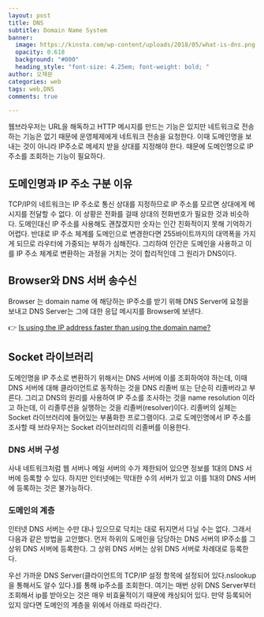 ```yaml
---
layout: post
title: DNS
subtitle: Domain Name System 
banner:
  image: https://kinsta.com/wp-content/uploads/2018/05/what-is-dns.png
  opacity: 0.618
  background: "#000"
  heading_style: "font-size: 4.25em; font-weight: bold; "
author: 오재문
categories: web
tags: web,DNS
comments: true

---
```


웹브라우저는 URL을 해독하고 HTTP 메시지를 만드는 기능은 있지만 네트워크로 전송하는 기능은 없기 때문에 운영체제에게 네트워크 전송을 요청한다. 이때 도메인명을 보내는 것이 아니라 IP주소로 메세지 받을 상대를 지정해야 한다. 때문에 도메인명으로 IP주소를 조회하는 기능이 필요하다.

## 도메인명과 IP 주소 구분 이유

TCP/IP의 네트워크는 IP 주소로 통신 상대를 지정하므로 IP 주소를 모르면 상대에게 메시지를 전달할 수 없다. 이 상황은 전화를 걸때 상대의 전화번호가 필요한 것과 비슷하다. 도메인대신 IP 주소를 사용해도 괜찮겠지만 숫자는 인간 친화적이지 못해 기억하기 어렵다. 반대로 IP 주소 체계를 도메인으로 변경한다면 255바이트까지의 대역폭을 가지게 되므로 라우터에 가중되는 부하가 심해진다. 그리하여 인간은 도메인을 사용하고 이를 IP 주소 체계로 변환하는 과정을 거치는 것이 합리적인데 그 원리가 DNS이다.

## Browser와 DNS 서버 송수신


Browser 는 domain name 에 해당하는 IP주소를 받기 위해 DNS Server에 요청을 보내고 DNS Server는 그에 대한 응답 메시지를 Browser에 보낸다. 

👉 [Is using the IP address faster than using the domain name?](https://stackoverflow.com/questions/15964050/is-using-the-ip-address-faster-than-using-the-domain-name) 


## Socket 라이브러리


도메인명을 IP 주소로 변환하기 위해서는 DNS 서버에 이를 조회하여야 하는데, 이때 DNS 서버에 대해 클라이언트로 동작하는 것을 DNS 리졸버 또는 단순히 리졸버라고 부른다. 그리고 DNS의 원리를 사용하여 IP 주소를 조사하는 것을 name resolution 이라고 하는데, 이 리졸루션을 실행하는 것을 리졸버(resolver)이다. 리졸버의 실체는 Socket 라이브러리에 들어있는 부품화한 프로그램이다. 고로 도메인명에서 IP 주소를 조사할 때 브라우저는 Socket 라이브러리의 리졸버를 이용한다.

### DNS 서버 구성

사내 네트워크처럼 웹 서버나 메일 서버의 수가 제한되어 있으면 정보를 1대의 DNS 서버에 등록할 수 있다. 하지만 인터넷에는 막대한 수의 서버가 있고 이를 1대의 DNS 서버에 등록하는 것은 불가능하다.

### 도메인의 계층

인터넷 DNS 서버는 수만 대나 있으므로 닥치는 대로 뒤지면서 다닐 수는 없다. 그래서 다음과 같은 방법을 고안했다. 먼저 하위의 도메인을 담당하는 DNS 서버의 IP주소를 그 상위 DNS 서버에 등록한다. 그 상위 DNS 서버는 상위 DNS 서버로 차례대로 등록한다.

우선 가까운 DNS Server(클라이언트의 TCP/IP 설정 항목에 설정되어 있다.nslookup을 통해서도 알수 있다.)를 통해 ip주소를 조회한다. 여기는 매번 상위 DNS Server부터 조회해서 ip를 받아오는 것은 매우 비효율적이기 때문에 캐싱되어 있다. 만약 등록되어 있지 않다면 도메인의 계층을 위에서 아래로 따라간다.